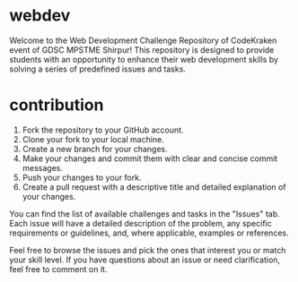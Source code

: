 # webdev
Welcome to the Web Development Challenge Repository of CodeKraken event of GDSC MPSTME Shirpur! This repository is designed to provide students with an opportunity to enhance their web development skills by solving a series of predefined issues and tasks.

# contribution
1. Fork the repository to your GitHub account.
2. Clone your fork to your local machine.
3. Create a new branch for your changes.
4. Make your changes and commit them with clear and concise commit messages.
5. Push your changes to your fork.
6. Create a pull request with a descriptive title and detailed explanation of your changes.

You can find the list of available challenges and tasks in the "Issues" tab. Each issue will have a detailed description of the problem, any specific requirements or guidelines, and, where applicable, examples or references.

Feel free to browse the issues and pick the ones that interest you or match your skill level. If you have questions about an issue or need clarification, feel free to comment on it.

